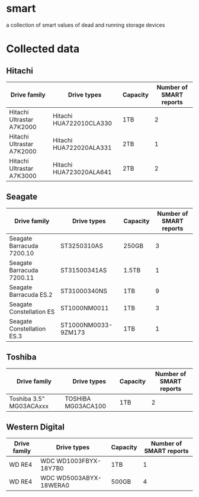 # smart
a collection of smart values of dead and running storage devices

# Collected data

## Hitachi
|Drive family               | Drive types               | Capacity | Number of SMART reports |
|---------------------------|---------------------------|----------|-------------------------|
| Hitachi Ultrastar A7K2000 | Hitachi HUA722010CLA330   | 1TB      | 2                       |
| Hitachi Ultrastar A7K2000 | Hitachi HUA722020ALA331   | 2TB      | 1                       |
| Hitachi Ultrastar A7K3000 | Hitachi HUA723020ALA641   | 2TB      | 2                       |


## Seagate
|Drive family               | Drive types               | Capacity | Number of SMART reports |
|---------------------------|---------------------------|----------|-------------------------|
| Seagate Barracuda 7200.10 | ST3250310AS               | 250GB    | 3                       |
| Seagate Barracuda 7200.11 | ST31500341AS              | 1.5TB    | 1                       |
| Seagate Barracuda ES.2    | ST31000340NS              | 1TB      | 9                       |
| Seagate Constellation ES  | ST1000NM0011              | 1TB      | 3                       |
| Seagate Constellation ES.3| ST1000NM0033-9ZM173       | 1TB      | 1                       |

## Toshiba
|Drive family               | Drive types               | Capacity | Number of SMART reports |
|---------------------------|---------------------------|----------|-------------------------|
| Toshiba 3.5" MG03ACAxxx   | TOSHIBA MG03ACA100        | 1TB      | 2                       |


## Western Digital
|Drive family               | Drive types               | Capacity | Number of SMART reports |
|---------------------------|---------------------------|----------|-------------------------|
| WD RE4                    | WDC WD1003FBYX-18Y7B0     | 1TB      | 1                       |
| WD RE4                    | WDC WD5003ABYX-18WERA0    | 500GB    | 4                       |
